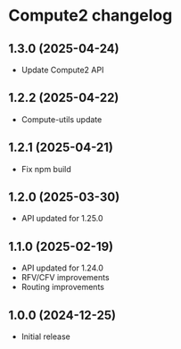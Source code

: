# Compute2 changelog

## 1.3.0 (2025-04-24)

- Update Compute2 API

## 1.2.2 (2025-04-22)

- Compute-utils update

## 1.2.1 (2025-04-21)

- Fix npm build

## 1.2.0 (2025-03-30)

- API updated for 1.25.0

## 1.1.0 (2025-02-19)

- API updated for 1.24.0
- RFV/CFV improvements
- Routing improvements

## 1.0.0 (2024-12-25)

- Initial release
